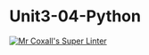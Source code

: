 # Unit3-04-Python
[![Mr Coxall's Super Linter](https://github.com/ICS3U-Programming-Xiaohan-T/Unit3-04-Python/workflows/Mr%20Coxall's%20Super%20Linter/badge.svg)](https://github.com/ICS3U-Programming-Xiaohan-T/Unit3-04-Python/actions/)
